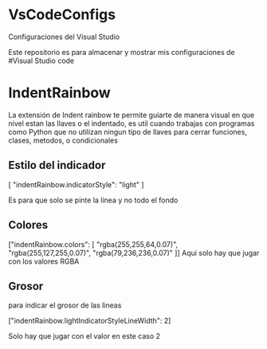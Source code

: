 # VsCodeConfigs
Configuraciones del Visual Studio 


Este repositorio es para almacenar y mostrar mis configuraciones de #Visual Studio code 



# IndentRainbow

La extensión de Indent rainbow te permite guiarte de manera visual en que nivel estan las llaves o el indentado, es util cuando trabajas con programas como Python que no utilizan ningun tipo de llaves para cerrar funciones, clases, metodos, o condicionales 

## Estilo del indicador
[ "indentRainbow.indicatorStyle": "light" ]

Es para que solo se pinte la linea y no todo el fondo 

## Colores
["indentRainbow.colors": [
        "rgba(255,255,64,0.07)",
        "rgba(255,127,255,0.07)",
        "rgba(79,236,236,0.07)"
    ]]
Aqui solo hay que jugar con los valores RGBA    

## Grosor
para indicar el grosor de las lineas 

["indentRainbow.lightIndicatorStyleLineWidth": 2]

Solo hay que jugar con el valor en este caso 2 


